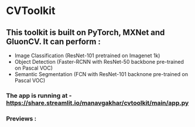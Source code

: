 # CVToolkit

## This toolkit is built on PyTorch, MXNet and GluonCV. It can perform :
- Image Classification (ResNet-101 pretrained on Imagenet 1k)
- Object Detection (Faster-RCNN with ResNet-50 backbone pre-trained on Pascal VOC)
- Semantic Segmentation (FCN with ResNet-101 backnone pre-trained on Pascal VOC)

### The app is running at - https://share.streamlit.io/manavgakhar/cvtoolkit/main/app.py
### Previews :
